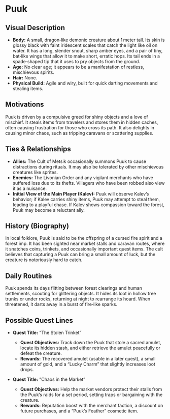 # Puuk

## Visual Description
- **Body:** A small, dragon‑like demonic creature about 1 meter tall. Its skin is glossy black with faint iridescent scales that catch the light like oil on water. It has a long, slender snout, sharp amber eyes, and a pair of tiny, bat‑like wings that allow it to make short, erratic hops. Its tail ends in a spade‑shaped tip that it uses to pry objects from the ground.
- **Age:** No clear age; it appears to be a manifestation of restless, mischievous spirits.
- **Hair:** None.
- **Physical Build:** Agile and wiry, built for quick darting movements and stealing items.

## Motivations
Puuk is driven by a compulsive greed for shiny objects and a love of mischief. It steals items from travelers and stores them in hidden caches, often causing frustration for those who cross its path. It also delights in causing minor chaos, such as tripping caravans or scattering supplies.

## Ties & Relationships
- **Allies:** The Cult of Metsik occasionally summons Puuk to cause distractions during rituals. It may also be tolerated by other mischievous creatures like sprites.
- **Enemies:** The Livonian Order and any vigilant merchants who have suffered loss due to its thefts. Villagers who have been robbed also view it as a nuisance.
- **Initial View of the Main Player (Kalev):** Puuk will observe Kalev’s behavior; if Kalev carries shiny items, Puuk may attempt to steal them, leading to a playful chase. If Kalev shows compassion toward the forest, Puuk may become a reluctant ally.

## History (Biography)
In local folklore, Puuk is said to be the offspring of a cursed fire spirit and a forest imp. It has been sighted near market stalls and caravan routes, where it snatches coins, trinkets, and occasionally important quest items. The cult believes that capturing a Puuk can bring a small amount of luck, but the creature is notoriously hard to catch.

## Daily Routines
Puuk spends its days flitting between forest clearings and human settlements, scouting for glittering objects. It hides its loot in hollow tree trunks or under rocks, returning at night to rearrange its hoard. When threatened, it darts away in a burst of fire‑like sparks.

## Possible Quest Lines
- **Quest Title:** “The Stolen Trinket”
  - **Quest Objectives:** Track down the Puuk that stole a sacred amulet, locate its hidden stash, and either retrieve the amulet peacefully or defeat the creature.
  - **Rewards:** The recovered amulet (usable in a later quest), a small amount of gold, and a “Lucky Charm” that slightly increases loot drops.

- **Quest Title:** “Chaos in the Market”
  - **Quest Objectives:** Help the market vendors protect their stalls from the Puuk’s raids for a set period, setting traps or bargaining with the creature.
  - **Rewards:** Reputation boost with the merchant faction, a discount on future purchases, and a “Puuk’s Feather” cosmetic item.
